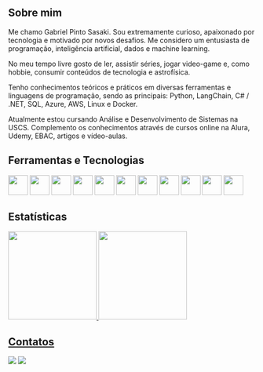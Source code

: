 ## Sobre mim
Me chamo Gabriel Pinto Sasaki. Sou extremamente curioso, apaixonado por tecnologia e motivado por novos desafios. Me considero um entusiasta de programação, inteligência artificial, dados e machine learning.

No meu tempo livre gosto de ler, assistir séries, jogar video-game e, como hobbie, consumir conteúdos de tecnologia e astrofísica.

Tenho conhecimentos teóricos e práticos em diversas ferramentas e linguagens de programação, sendo as principais: Python, LangChain, C# / .NET, SQL, Azure, AWS, Linux e Docker.

Atualmente estou cursando Análise e Desenvolvimento de Sistemas na USCS. Complemento os conhecimentos através de cursos online na Alura, Udemy, EBAC, artigos e vídeo-aulas.

## Ferramentas e Tecnologias
<img src="https://cdn.jsdelivr.net/gh/devicons/devicon/icons/python/python-original.svg" height=40px width=40px /> <img src="https://cdn.jsdelivr.net/gh/devicons/devicon/icons/csharp/csharp-original.svg" height=40px width=40px /> <img src="https://cdn.jsdelivr.net/gh/devicons/devicon/icons/java/java-original-wordmark.svg" height=40px width=40px /> <img src="https://cdn.jsdelivr.net/gh/devicons/devicon/icons/html5/html5-original-wordmark.svg" height=40px width=40px /> <img src="https://cdn.jsdelivr.net/gh/devicons/devicon/icons/css3/css3-original-wordmark.svg" height=40px width=40px />  <img src="https://cdn.jsdelivr.net/gh/devicons/devicon/icons/javascript/javascript-original.svg" height=40px width=40px />  <img src="https://cdn.jsdelivr.net/gh/devicons/devicon/icons/typescript/typescript-original.svg" height=40px width=40px />  <img src="https://cdn.jsdelivr.net/gh/devicons/devicon/icons/angularjs/angularjs-original.svg" height=40px width=40px />  <img src="https://cdn.jsdelivr.net/gh/devicons/devicon/icons/docker/docker-original-wordmark.svg" height=40px width=40px />  <img src="https://cdn.jsdelivr.net/gh/devicons/devicon/icons/linux/linux-original.svg" height=40px width=40px />  <img src="https://cdn.jsdelivr.net/gh/devicons/devicon/icons/git/git-original-wordmark.svg" height=40px width=40px />

## Estatísticas
<div>
  <a href="https://github.com/Gabriel-Sasaki">
  <img height="180em" src="https://github-readme-stats-sigma-five.vercel.app/api/top-langs/?username=Gabriel-Sasaki&layout=compact&langs_count=7&theme=dracula"/>
  <img height="180em" src="https://github-readme-stats-sigma-five.vercel.app/api?username=Gabriel-Sasaki&show_icons=true&theme=dracula&include_all_commits=true&count_private=true"/>
</div>

## Contatos
<div>
<a href = "mailto:gabriel.sasaki@yahoo.com"><img src="https://img.shields.io/badge/Yahoo-5D04D9?style=for-the-badge&logo=yahoo&logoColor=white" target="_blank"></a>
<a href="https://www.linkedin.com/in/gabriel-pinto-sasaki" target="_blank"><img src="https://img.shields.io/badge/-LinkedIn-%230077B5?style=for-the-badge&logo=linkedin&logoColor=white" target="_blank"></a>   
</div>
